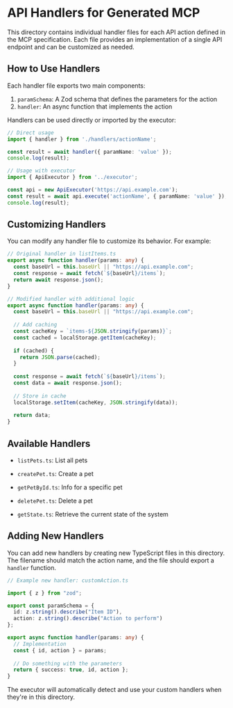 # API Handlers for Generated MCP

This directory contains individual handler files for each API action defined in the MCP specification.
Each file provides an implementation of a single API endpoint and can be customized as needed.

## How to Use Handlers

Each handler file exports two main components:

1. `paramSchema`: A Zod schema that defines the parameters for the action
2. `handler`: An async function that implements the action

Handlers can be used directly or imported by the executor:

```typescript
// Direct usage
import { handler } from './handlers/actionName';

const result = await handler({ paramName: 'value' });
console.log(result);

// Usage with executor
import { ApiExecutor } from '../executor';

const api = new ApiExecutor('https://api.example.com');
const result = await api.execute('actionName', { paramName: 'value' });
console.log(result);
```

## Customizing Handlers

You can modify any handler file to customize its behavior. For example:

```typescript
// Original handler in listItems.ts
export async function handler(params: any) {
  const baseUrl = this.baseUrl || "https://api.example.com";
  const response = await fetch(`${baseUrl}/items`);
  return await response.json();
}

// Modified handler with additional logic
export async function handler(params: any) {
  const baseUrl = this.baseUrl || "https://api.example.com";
  
  // Add caching
  const cacheKey = `items-${JSON.stringify(params)}`;
  const cached = localStorage.getItem(cacheKey);
  
  if (cached) {
    return JSON.parse(cached);
  }
  
  const response = await fetch(`${baseUrl}/items`);
  const data = await response.json();
  
  // Store in cache
  localStorage.setItem(cacheKey, JSON.stringify(data));
  
  return data;
}
```

## Available Handlers

- `listPets.ts`: List all pets
- `createPet.ts`: Create a pet
- `getPetById.ts`: Info for a specific pet
- `deletePet.ts`: Delete a pet

- `getState.ts`: Retrieve the current state of the system

## Adding New Handlers

You can add new handlers by creating new TypeScript files in this directory. The filename should match the action name, and the file should export a `handler` function.

```typescript
// Example new handler: customAction.ts

import { z } from "zod";

export const paramSchema = {
  id: z.string().describe("Item ID"),
  action: z.string().describe("Action to perform")
};

export async function handler(params: any) {
  // Implementation
  const { id, action } = params;
  
  // Do something with the parameters
  return { success: true, id, action };
}
```

The executor will automatically detect and use your custom handlers when they're in this directory.
